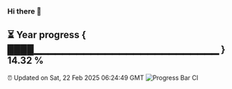 ### Hi there 👋
⏳ Year progress { ████▁▁▁▁▁▁▁▁▁▁▁▁▁▁▁▁▁▁▁▁▁▁▁▁▁▁ } 14.32 %
---
⏰ Updated on Sat, 22 Feb 2025 06:24:49 GMT
![Progress Bar CI](https://github.com/liununu/liununu/workflows/Progress%20Bar%20CI/badge.svg)
